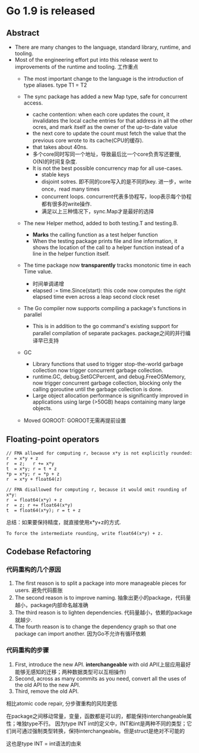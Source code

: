 # Go 1.9 is released

## Abstract

- There are many changes to the language, standard library, runtime, and tooling.
- Most of the engineering effort put into this release went to improvements of the runtime and tooling. 工作重点
    - The most important change to the language is the introduction of type aliases. type T1 = T2
    - The sync package has added a new Map type, safe for concurrent access.
        - cache contention: when each core updates the count, it invalidates the local cache entries for that address in all the other ocres, and mark itself as the owner of the up-to-date value
        - the next core to update the count must fetch the value that the previous core wrote to its cache(CPU的缓存). 
        - that takes about 40ns.
        - 多个core同时写同一个地址，导致最后比一个core负责写还要慢, O(N)的时间复杂度.
        - It is not the best possible concurrency map for all use-cases.
            - stable keys
            - disjoint sotres. 即不同的core写入的是不同的key. 进一步，write once，read many times
            - concurrent loops. concurrent代表多协程写，loop表示每个协程都有很多的write操作.
            - 满足以上三种情况下，sync.Map才是最好的选择

    - The new Helper method, added to both testing.T and testing.B.
        - **Marks** the calling function as a test helper function
        - When the testing package prints file and line information, it shows the location of the call to a helper function instead of a line in the helper function itself.
    - The time package now **transparently** tracks monotonic time in each Time value.
        - 时间单调递增
        - elapsed := time.Since(start): this code now computes the right elapsed time even across a leap second clock reset
    - The Go compiler now supports compiling a package's functions in parallel
        - This is in addition to the go command's existing support for parallel compilation of separate packages. package之间的并行编译早已支持
    - GC
        - Library functions that used to trigger stop-the-world garbage collection now trigger concurrent garbage collection.
        -  runtime.GC, debug.SetGCPercent, and debug.FreeOSMemory, now trigger concurrent garbage collection, blocking only the calling goroutine until the garbage collection is done.
        - Large object allocation performance is significantly improved in applications using large (>50GB) heaps containing many large objects.
    - Moved GOROOT: GOROOT无需再提前设置

## Floating-point operators

```
// FMA allowed for computing r, because x*y is not explicitly rounded:
r  = x*y + z
r  = z;   r += x*y
t  = x*y; r = t + z
*p = x*y; r = *p + z
r  = x*y + float64(z)

// FMA disallowed for computing r, because it would omit rounding of x*y:
r  = float64(x*y) + z
r  = z; r += float64(x*y)
t  = float64(x*y); r = t + z
```

总结：如果要保持精度，就直接使用x*y+z的方式.

```
To force the intermediate rounding, write float64(x*y) + z.
```

## Codebase Refactoring

### 代码重构的几个原因

1. The first reason is to split a package into more manageable pieces for users. 避免代码膨胀
2. The second reason is to improve naming. 抽象出更小的package，代码量越小，package内部命名越准确
3. The third reason is to lighten dependencies. 代码量越小，依赖的package就越少.
4. The fourth reason is to change the dependency graph so that one package can import another. 因为Go不允许有循环依赖

### 代码重构的步骤

1. First, introduce the new API. **interchangeable** with old API(上层应用最好能够无感知的迁移；两种数据类型可以互相操作)
2. Second, across as many commits as you need, convert all the uses of the old API to the new API.
3. Third, remove the old API.

相比atomic code repair, 分步骤重构的风险更低

在package之间移动常量，变量，函数都是可以的，都能保持interchangeable属性；唯独type不行。
因为type INT int的定义中，INT和int是两种不同的类型；它们尚可通过强制类型转换，保持interchangeable。但是struct是绝对不可能的

这也是type INT = int语法的由来
